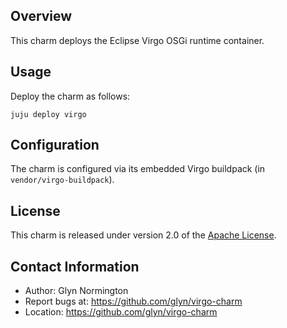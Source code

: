 Overview
--------

This charm deploys the Eclipse Virgo OSGi runtime container. 

Usage
-----

Deploy the charm as follows:

    juju deploy virgo 

Configuration
-------------

The charm is configured via its embedded Virgo buildpack (in `vendor/virgo-buildpack`).

License
-------

This charm is released under version 2.0 of the [Apache License](http://www.apache.org/licenses/LICENSE-2.0). 

Contact Information
-------------------

* Author: Glyn Normington
* Report bugs at: https://github.com/glyn/virgo-charm
* Location: https://github.com/glyn/virgo-charm
